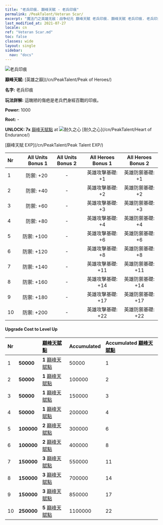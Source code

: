 ```yaml
---
title: "老兵印痕. 巔峰天賦 - 老兵印痕"
permalink: /PeakTalent/Veteran Scar/
excerpt: "魔法门之英雄无敌：战争纪元 巔峰天賦 老兵印痕. 巔峰天賦 老兵印痕. 老兵印痕"
last_modified_at: 2021-07-27
locale: cn
ref: "Veteran Scar.md"
toc: false
classes: wide
layout: single
sidebar:
  nav: "docs"
---
```


  ![老兵印痕](/images/pt/talent_1003.png)

  **巔峰天賦:** [英雄之巔](/cn/PeakTalent/Peak of Heroes/)

  **名字:** 老兵印痕

  **玩法詳解:** 這醜陋的傷疤是老兵們身經百戰的印痕。

  **Power:** 1000

  **Root:** -

  **UNLOCK: 7x** [巔峰天賦點](/cn/Items/con_934/) at ![耐久之心](/images/pt/talent_1002.png) [耐久之心](/cn/PeakTalent/Heart of Endurance/)

  [巔峰天賦 EXP](/cn/PeakTalent/Peak Talent EXP/)

  | Nr | All Units Bonus 1 | All Units Bonus 2 | All Heroes Bonus 1 | All Heroes Bonus 2 |
  |:---|--------------:|:-------------:|:-------------:|:-------------:|
  | 1 | 防禦: +20 | - | 英雄攻擊基礎: +1 | 英雄防禦基礎: +1 |
  | 2 | 防禦: +40 | - | 英雄攻擊基礎: +2 | 英雄防禦基礎: +2 |
  | 3 | 防禦: +60 | - | 英雄攻擊基礎: +3 | 英雄防禦基礎: +3 |
  | 4 | 防禦: +80 | - | 英雄攻擊基礎: +4 | 英雄防禦基礎: +4 |
  | 5 | 防禦: +100 | - | 英雄攻擊基礎: +6 | 英雄防禦基礎: +6 |
  | 6 | 防禦: +120 | - | 英雄攻擊基礎: +8 | 英雄防禦基礎: +8 |
  | 7 | 防禦: +140 | - | 英雄攻擊基礎: +11 | 英雄防禦基礎: +11 |
  | 8 | 防禦: +160 | - | 英雄攻擊基礎: +14 | 英雄防禦基礎: +14 |
  | 9 | 防禦: +180 | - | 英雄攻擊基礎: +17 | 英雄防禦基礎: +17 |
  | 10 | 防禦: +200 | - | 英雄攻擊基礎: +22 | 英雄防禦基礎: +22 |


#### Upgrade Cost to Level Up

  | Nr | <i class="fas fa-coins"/> | [巔峰天賦點](/cn/Items/con_934/) | Accumulated <i class="fas fa-coins"/> | Accumulated [巔峰天賦點](/cn/Items/con_934/) |
  |:---|:--------------|:-------------|:-------------|:-------------|
  | 1 | **50000** | **1** [巔峰天賦點](/cn/Items/con_934/) | 50000 | 1 |
  | 2 | **50000** | **1** [巔峰天賦點](/cn/Items/con_934/) | 100000 | 2 |
  | 3 | **50000** | **1** [巔峰天賦點](/cn/Items/con_934/) | 150000 | 3 |
  | 4 | **50000** | **1** [巔峰天賦點](/cn/Items/con_934/) | 200000 | 4 |
  | 5 | **100000** | **2** [巔峰天賦點](/cn/Items/con_934/) | 300000 | 6 |
  | 6 | **100000** | **2** [巔峰天賦點](/cn/Items/con_934/) | 400000 | 8 |
  | 7 | **150000** | **3** [巔峰天賦點](/cn/Items/con_934/) | 550000 | 11 |
  | 8 | **150000** | **3** [巔峰天賦點](/cn/Items/con_934/) | 700000 | 14 |
  | 9 | **150000** | **3** [巔峰天賦點](/cn/Items/con_934/) | 850000 | 17 |
  | 10 | **250000** | **5** [巔峰天賦點](/cn/Items/con_934/) | 1100000 | 22 |
